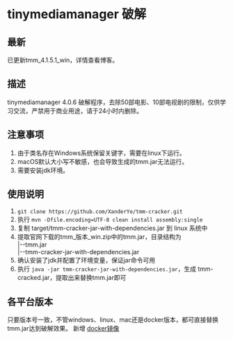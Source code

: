 # tinymediamanager 破解

## 最新

已更新tmm_4.1.5.1_win，详情查看博客。

## 描述

tinymediamanager 4.0.6 破解程序，去除50部电影、10部电视剧的限制，仅供学习交流，严禁用于商业用途，请于24小时内删除。

## 注意事项

1. 由于类名存在Windows系统保留关键字，需要在linux下运行。
2. macOS默认大小写不敏感，也会导致生成的tmm.jar无法运行。
3. 需要安装jdk环境。

## 使用说明

1. `git clone https://github.com/XanderYe/tmm-cracker.git`
2. 执行 `mvn -Dfile.encoding=UTF-8 clean install assembly:single`
3. 复制 target/tmm-cracker-jar-with-dependencies.jar 到 linux 系统中
4. 提取官网下载的tmm_版本_win.zip中的tmm.jar，目录结构为<br/>
|--tmm.jar<br/>
|--tmm-cracker-jar-with-dependencies.jar<br/>
5. 确认安装了jdk并配置了环境变量，保证jar命令可用
6. 执行 `java -jar tmm-cracker-jar-with-dependencies.jar`，生成 tmm-cracked.jar，提取出来替换tmm.jar即可

## 各平台版本

只要版本号一致，不管windows、linux、mac还是docker版本，都可直接替换tmm.jar达到破解效果。
新增 [docker镜像](docker)
